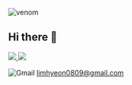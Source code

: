 ![venom](https://capsule-render.vercel.app/api?type=venom&height=200&text=EMYO's%20GitHub.&fontSize=70&color=0:8871e5,100:b678c4&stroke=b678c4)

## Hi there 👋

<p align="left">
  <a href=''>
    <img src="https://img.shields.io/badge/notion-#000000?style=plastic&logo=notion&logoColor=white"/>
  </a>

  <a>
    <img src="https://img.shields.io/badge/Gmail-D14836?style=for-the-badge&logo=gmail&logoColor=white"/>
  </a>


</p>

![Gmail](https://img.shields.io/badge/Gmail-D14836?style=for-the-badge&logo=gmail&logoColor=white) limhyeon0809@gmail.com
<!--
**leemyou/leemyou** is a ✨ _special_ ✨ repository because its `README.md` (this file) appears on your GitHub profile.

Here are some ideas to get you started:

- 🔭 I’m currently working on ...
- 🌱 I’m currently learning ...
- 👯 I’m looking to collaborate on ...
- 🤔 I’m looking for help with ...
- 💬 Ask me about ...
- 📫 How to reach me: ...
- 😄 Pronouns: ...
- ⚡ Fun fact: ...
-->

